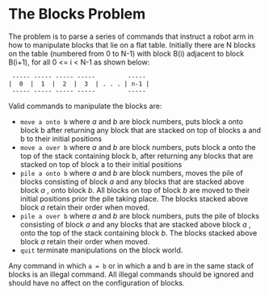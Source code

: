 # The Blocks Problem
 The problem is to parse a series of commands that instruct a robot arm in how to manipulate blocks
 that lie on a flat table. Initially there are N blocks on the table (numbered from 0 to N-1) with
 block B(i) adjacent to block B(i+1), for all 0 <= i < N-1 as shown below:
 
 ```
  ----- ----- ----- -----         -----
 |  0  |  1  |  2  |  3  | . . . | n-1 |
  ----- ----- ----- -----         -----
 ```
  
 Valid commands to manipulate the blocks are:
  - `move a onto b`
    where *a* and *b* are block numbers, puts block a onto block b after returning any block that are 
    stacked on top of blocks a and b to their initial positions
  - `move a over b`
    where *a* and *b* are block numbers, puts block a onto the top of the stack containing block b,
    after returning any blocks that are stacked on top of block a to their initial positions
  - `pile a onto b`
    where *a* and *b* are block numbers, moves the pile of blocks consisting of block *a* and any blocks 
    that are stacked above block *a* , onto block *b*. All blocks on top of block *b* are moved to their 
    initial positions prior the pile taking place. The blocks stacked above block *a* retain their order 
    when moved.
  - `pile a over b`
    where *a* and *b* are block numbers, puts the pile of blocks consisting of block *a* and any blocks 
    that are stacked above block *a* , onto the top of the stack containing block *b*. The blocks stacked 
    above block *a* retain their order when moved.
  - `quit`
    terminate manipulations on the block world.
    
Any command in which `a = b` or in which a and b are in the same stack of blocks is an illegal command. 
All illegal commands should be ignored and should have no affect on the configuration of blocks.
